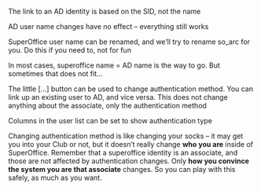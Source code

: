 <properties date="2016-05-11"
SortOrder="55"
/>

The link to an AD identity is based on the SID, not the name

AD user name changes have no effect – everything still works

SuperOffice user name can be renamed, and we’ll try to rename so\_arc for you. Do this if you need to, not for fun

In most cases, superoffice name = AD name is the way to go. But sometimes that does not fit...

The little \[...\] button can be used to change authentication method. You can link up an existing user to AD, and vice versa. This does not change anything about the associate, only the authentication method

Columns in the user list can be set to show authentication type

Changing authentication method is like changing your socks – it may get you into your Club or not, but it doesn’t really change **who you are** inside of SuperOffice. Remember that a superoffice identity is an associate, and those are not affected by authentication changes. Only **how you convince the system you are that associate** changes. So you can play with this safely, as much as you want.

